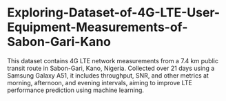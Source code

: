 # Exploring-Dataset-of-4G-LTE-User-Equipment-Measurements-of-Sabon-Gari-Kano
This dataset contains 4G LTE network measurements from a 7.4 km public transit route in Sabon-Gari, Kano, Nigeria. Collected over 21 days using a Samsung Galaxy A51, it includes throughput, SNR, and other metrics at morning, afternoon, and evening intervals, aiming to improve LTE performance prediction using machine learning.
